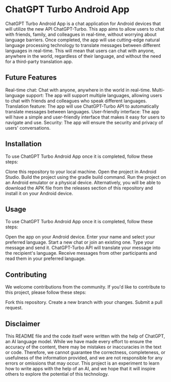 # ChatGPT Turbo Android App

ChatGPT Turbo Android App is a chat application for Android devices that will utilize the new API ChatGPT-Turbo. This app aims to allow users to chat with friends, family, and colleagues in real-time, without worrying about language barriers.
Once completed, the app will use cutting-edge natural language processing technology to translate messages between different languages in real-time. This will mean that users can chat with anyone, anywhere in the world, regardless of their language, and without the need for a third-party translation app.

## Future Features

Real-time chat: Chat with anyone, anywhere in the world in real-time.
Multi-language support: The app will support multiple languages, allowing users to chat with friends and colleagues who speak different languages.
Translation feature: The app will use ChatGPT-Turbo API to automatically translate messages between languages.
User-friendly interface: The app will have a simple and user-friendly interface that makes it easy for users to navigate and use.
Security: The app will ensure the security and privacy of users' conversations.

## Installation

To use ChatGPT Turbo Android App once it is completed, follow these steps:

Clone this repository to your local machine.
Open the project in Android Studio.
Build the project using the gradle build command.
Run the project on an Android emulator or a physical device.
Alternatively, you will be able to download the APK file from the releases section of this repository and install it on your Android device.

## Usage

To use ChatGPT Turbo Android App once it is completed, follow these steps:

Open the app on your Android device.
Enter your name and select your preferred language.
Start a new chat or join an existing one.
Type your message and send it.
ChatGPT-Turbo API will translate your message into the recipient's language.
Receive messages from other participants and read them in your preferred language.

## Contributing

We welcome contributions from the community. If you'd like to contribute to this project, please follow these steps:

Fork this repository.
Create a new branch with your changes.
Submit a pull request.

## Disclaimer

This README file and the code itself were written with the help of ChatGPT, an AI language model. While we have made every effort to ensure the accuracy of the content, there may be mistakes or inaccuracies in the text or code. Therefore, we cannot guarantee the correctness, completeness, or usefulness of the information provided, and we are not responsible for any errors or omissions that may occur. This project is an experiment to learn how to write apps with the help of an AI, and we hope that it will inspire others to explore the potential of this technology.
